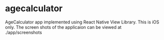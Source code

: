 # agecalculator
AgeCalculator app implemented using React Native View Library.
This is iOS only.
The screen shots of the applicaion can be viewed at ./app/screenshots
